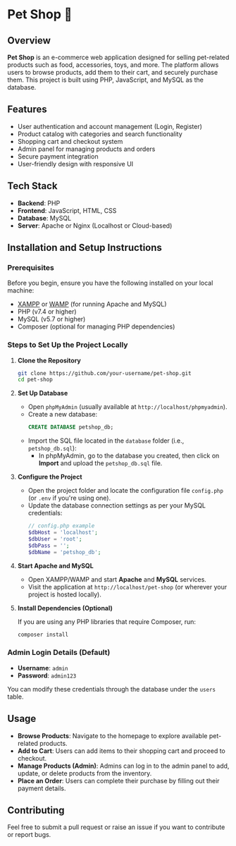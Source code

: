 # Pet Shop 🐾

## Overview

**Pet Shop** is an e-commerce web application designed for selling pet-related products such as food, accessories, toys, and more. The platform allows users to browse products, add them to their cart, and securely purchase them. This project is built using PHP, JavaScript, and MySQL as the database.

## Features

- User authentication and account management (Login, Register)
- Product catalog with categories and search functionality
- Shopping cart and checkout system
- Admin panel for managing products and orders
- Secure payment integration
- User-friendly design with responsive UI

## Tech Stack

- **Backend**: PHP
- **Frontend**: JavaScript, HTML, CSS
- **Database**: MySQL
- **Server**: Apache or Nginx (Localhost or Cloud-based)

## Installation and Setup Instructions

### Prerequisites

Before you begin, ensure you have the following installed on your local machine:

- [XAMPP](https://www.apachefriends.org/index.html) or [WAMP](https://www.wampserver.com/) (for running Apache and MySQL)
- PHP (v7.4 or higher)
- MySQL (v5.7 or higher)
- Composer (optional for managing PHP dependencies)

### Steps to Set Up the Project Locally

1. **Clone the Repository**
   ```bash
   git clone https://github.com/your-username/pet-shop.git
   cd pet-shop
   ```

2. **Set Up Database**

   - Open `phpMyAdmin` (usually available at `http://localhost/phpmyadmin`).
   - Create a new database:
     ```sql
     CREATE DATABASE petshop_db;
     ```
   - Import the SQL file located in the `database` folder (i.e., `petshop_db.sql`):
     - In phpMyAdmin, go to the database you created, then click on **Import** and upload the `petshop_db.sql` file.
  
3. **Configure the Project**

   - Open the project folder and locate the configuration file `config.php` (or `.env` if you're using one).
   - Update the database connection settings as per your MySQL credentials:
     ```php
     // config.php example
     $dbHost = 'localhost';
     $dbUser = 'root';
     $dbPass = '';
     $dbName = 'petshop_db';
     ```

4. **Start Apache and MySQL**

   - Open XAMPP/WAMP and start **Apache** and **MySQL** services.
   - Visit the application at `http://localhost/pet-shop` (or wherever your project is hosted locally).

5. **Install Dependencies (Optional)**

   If you are using any PHP libraries that require Composer, run:
   ```bash
   composer install
   ```

### Admin Login Details (Default)

- **Username**: `admin`
- **Password**: `admin123`

You can modify these credentials through the database under the `users` table.

## Usage

- **Browse Products**: Navigate to the homepage to explore available pet-related products.
- **Add to Cart**: Users can add items to their shopping cart and proceed to checkout.
- **Manage Products (Admin)**: Admins can log in to the admin panel to add, update, or delete products from the inventory.
- **Place an Order**: Users can complete their purchase by filling out their payment details.

## Contributing

Feel free to submit a pull request or raise an issue if you want to contribute or report bugs.
